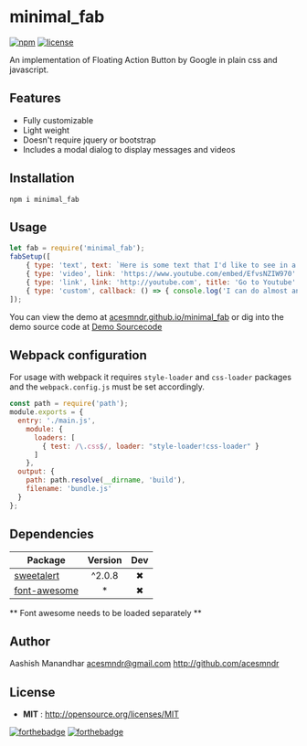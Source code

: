 # minimal_fab
[![npm](https://img.shields.io/badge/npm-v1.2.2-green.svg)]()
[![license](https://img.shields.io/npm/l/express.svg)]()

An implementation of Floating Action Button by Google in plain css and javascript.

## Features

 - Fully customizable
 - Light weight
 - Doesn't require jquery or bootstrap
 - Includes a modal dialog to display messages and videos
 
## Installation
```shell
npm i minimal_fab
```

## Usage
```js
let fab = require('minimal_fab');
fabSetup([
    { type: 'text', text: `Here is some text that I'd like to see in a modal dialog` },
    { type: 'video', link: 'https://www.youtube.com/embed/EfvsNZIW970' },
    { type: 'link', link: 'http://youtube.com', title: 'Go to Youtube' },
    { type: 'custom', callback: () => { console.log('I can do almost anything')} },
]);
```
You can view the demo at [acesmndr.github.io/minimal_fab](https://acesmndr.github.io/minimal_fab)
or dig into the demo source code at [Demo Sourcecode](https://github.com/Acesmndr/minimal_fab/tree/gh-pages)

## Webpack configuration
For usage with webpack it requires `style-loader` and `css-loader` packages and the `webpack.config.js` must be set accordingly.
```js
const path = require('path');
module.exports = {
  entry: './main.js',
    module: {
      loaders: [
        { test: /\.css$/, loader: "style-loader!css-loader" }
      ]
    },
  output: {
    path: path.resolve(__dirname, 'build'),
    filename: 'bundle.js'
  }
};
```

## Dependencies

Package | Version | Dev
--- |:---:|:---:
[sweetalert](https://sweetalert.js.org/) | ^2.0.8 | ✖
[font-awesome](http://fontawesome.io/) | * | ✖

** Font awesome needs to be loaded separately **

## Author

Aashish Manandhar <acesmndr@gmail.com> http://github.com/acesmndr

## License

 - **MIT** : http://opensource.org/licenses/MIT

[![forthebadge](http://forthebadge.com/images/badges/uses-js.svg)](http://forthebadge.com)
[![forthebadge](http://forthebadge.com/images/badges/built-with-love.svg)](http://forthebadge.com)
